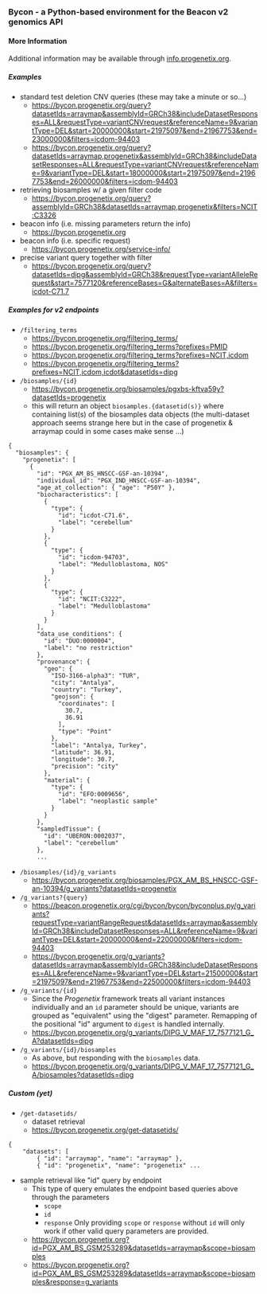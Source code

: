 ### Bycon - a Python-based environment for the Beacon v2 genomics API

#### More Information

Additional information may be available through [info.progenetix.org](https://info.progenetix.org/doc/bycon/byconplus.html).

##### Examples

* standard test deletion CNV queries (these may take a minute or so...)
  - <https://bycon.progenetix.org/query?datasetIds=arraymap&assemblyId=GRCh38&includeDatasetResponses=ALL&requestType=variantCNVrequest&referenceName=9&variantType=DEL&start=20000000&start=21975097&end=21967753&end=23000000&filters=icdom-94403>
  - <https://bycon.progenetix.org/query?datasetIds=arraymap,progenetix&assemblyId=GRCh38&includeDatasetResponses=ALL&requestType=variantCNVrequest&referenceName=9&variantType=DEL&start=18000000&start=21975097&end=21967753&end=26000000&filters=icdom-94403>
* retrieving biosamples w/ a given filter code
  - <https://bycon.progenetix.org/query?assemblyId=GRCh38&datasetIds=arraymap,progenetix&filters=NCIT:C3326>
* beacon info (i.e. missing parameters return the info)
  - <https://bycon.progenetix.org>
* beacon info (i.e. specific request)
  - <https://bycon.progenetix.org/service-info/>
* precise variant query together with filter
  - <https://bycon.progenetix.org/query?datasetIds=dipg&assemblyId=GRCh38&requestType=variantAlleleRequest&start=7577120&referenceBases=G&alternateBases=A&filters=icdot-C71.7>

##### Examples for v2 endpoints

* `/filtering_terms`
  - <https://bycon.progenetix.org/filtering_terms/>
  - <https://bycon.progenetix.org/filtering_terms?prefixes=PMID>
  - <https://bycon.progenetix.org/filtering_terms?prefixes=NCIT,icdom>
  - <https://bycon.progenetix.org/filtering_terms?prefixes=NCIT,icdom,icdot&datasetIds=dipg>
* `/biosamples/{id}`
  - <https://bycon.progenetix.org/biosamples/pgxbs-kftva59y?datasetIds=progenetix>
  - this will return an object `biosamples.{datasetid(s)}` where containing list(s) of
  the biosamples data objects (the multi-dataset approach seems strange here but
  in the case of progenetix & arraymap could in some cases make sense ...)

```
{
  "biosamples": {
    "progenetix": [
      {
        "id": "PGX_AM_BS_HNSCC-GSF-an-10394",
        "individual_id": "PGX_IND_HNSCC-GSF-an-10394",
        "age_at_collection": { "age": "P50Y" },
        "biocharacteristics": [
          {
            "type": {
              "id": "icdot-C71.6",
              "label": "cerebellum"
            }
          },
          {
            "type": {
              "id": "icdom-94703",
              "label": "Medulloblastoma, NOS"
            }
          },
          {
            "type": {
              "id": "NCIT:C3222",
              "label": "Medulloblastoma"
            }
          }
        ],
        "data_use_conditions": {
          "id": "DUO:0000004",
          "label": "no restriction"
        },
        "provenance": {
          "geo": {
            "ISO-3166-alpha3": "TUR",
            "city": "Antalya",
            "country": "Turkey",
            "geojson": {
              "coordinates": [
                30.7,
                36.91
              ],
              "type": "Point"
            },
            "label": "Antalya, Turkey",
            "latitude": 36.91,
            "longitude": 30.7,
            "precision": "city"
          },
          "material": {
            "type": {
              "id": "EFO:0009656",
              "label": "neoplastic sample"
            }
          }
        },
        "sampledTissue": {
          "id": "UBERON:0002037",
          "label": "cerebellum"
        },
        ...
```
* `/biosamples/{id}/g_variants`
  - <https://bycon.progenetix.org/biosamples/PGX_AM_BS_HNSCC-GSF-an-10394/g_variants?datasetIds=progenetix>
* `/g_variants?{query}`  
  - <https://beacon.progenetix.org/cgi/bycon/bycon/byconplus.py/g_variants?requestType=variantRangeRequest&datasetIds=arraymap&assemblyId=GRCh38&includeDatasetResponses=ALL&referenceName=9&variantType=DEL&start=20000000&end=22000000&filters=icdom-94403>
  - <https://bycon.progenetix.org/g_variants?datasetIds=arraymap&assemblyId=GRCh38&includeDatasetResponses=ALL&referenceName=9&variantType=DEL&start=21500000&start=21975097&end=21967753&end=22500000&filters=icdom-94403>
* `/g_variants/{id}`    
  - Since the _Progenetix_ framework treats all variant instances individually
  and an `id` parameter should be unique, variants are grouped as "equivalent"
  using the "digest" parameter. Remapping of the positional "id" argument to `digest`
  is handled internally.
  - <https://bycon.progenetix.org/g_variants/DIPG_V_MAF_17_7577121_G_A?datasetIds=dipg>
* `/g_variants/{id}/biosamples`
  - As above, but responding with the `biosamples` data.
  - <https://bycon.progenetix.org/g_variants/DIPG_V_MAF_17_7577121_G_A/biosamples?datasetIds=dipg>
  
##### Custom (yet)

* `/get-datasetids/`
  - dataset retrieval
  - <https://bycon.progenetix.org/get-datasetids/>
```
{
    "datasets": [
        { "id": "arraymap", "name": "arraymap" },
        { "id": "progenetix", "name": "progenetix" ...
```
* sample retrieval like "id" query by endpoint
  - This type of query emulates the endpoint based queries above through the parameters
    * `scope`
    * `id`
    * `response`
    Only providing `scope` or `response` without `id` will only work if other valid
    query parameters are provided.
  - <https://bycon.progenetix.org?id=PGX_AM_BS_GSM253289&datasetIds=arraymap&scope=biosamples>
  - <https://bycon.progenetix.org?id=PGX_AM_BS_GSM253289&datasetIds=arraymap&scope=biosamples&response=g_variants>
